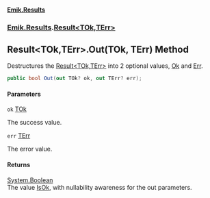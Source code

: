 #### [Emik.Results](index.md 'index')
### [Emik.Results](Emik.Results.md 'Emik.Results').[Result&lt;TOk,TErr&gt;](Result{TOk,TErr}.md 'Emik.Results.Result<TOk,TErr>')

## Result<TOk,TErr>.Out(TOk, TErr) Method

Destructures the [Result&lt;TOk,TErr&gt;](Result{TOk,TErr}.md 'Emik.Results.Result<TOk,TErr>') into 2 optional values, [Ok](Result{TOk,TErr}.Ok.md 'Emik.Results.Result<TOk,TErr>.Ok') and [Err](Result{TOk,TErr}.Err.md 'Emik.Results.Result<TOk,TErr>.Err').

```csharp
public bool Out(out TOk? ok, out TErr? err);
```
#### Parameters

<a name='Emik.Results.Result_TOk,TErr_.Out(TOk,TErr).ok'></a>

`ok` [TOk](Result{TOk,TErr}.md#Emik.Results.Result_TOk,TErr_.TOk 'Emik.Results.Result<TOk,TErr>.TOk')

The success value.

<a name='Emik.Results.Result_TOk,TErr_.Out(TOk,TErr).err'></a>

`err` [TErr](Result{TOk,TErr}.md#Emik.Results.Result_TOk,TErr_.TErr 'Emik.Results.Result<TOk,TErr>.TErr')

The error value.

#### Returns
[System.Boolean](https://docs.microsoft.com/en-us/dotnet/api/System.Boolean 'System.Boolean')  
The value [IsOk](Result{TOk,TErr}.IsOk.md 'Emik.Results.Result<TOk,TErr>.IsOk'), with nullability awareness for the out parameters.
